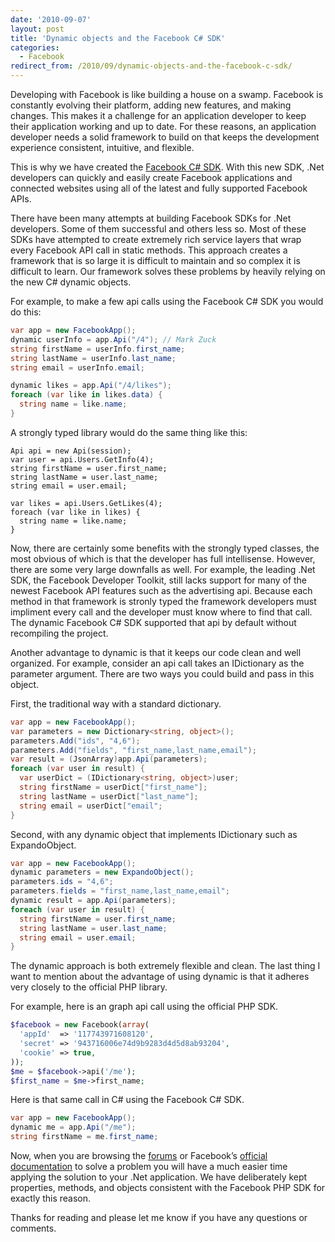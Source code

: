 ```yaml
---
date: '2010-09-07'
layout: post
title: 'Dynamic objects and the Facebook C# SDK'
categories:
  - Facebook
redirect_from: /2010/09/dynamic-objects-and-the-facebook-c-sdk/
---
```


Developing with Facebook is like building a house on a swamp. Facebook is constantly evolving their platform, adding new features, and making changes. This makes it a challenge for an application developer to keep their application working and up to date. For these reasons, an application developer needs a solid framework to build on that keeps the development experience consistent, intuitive, and flexible.

This is why we have created the [Facebook C# SDK](https://github.com/facebook-csharp-sdk/facebook-csharp-sdk). With this new SDK, .Net developers can quickly and easily create Facebook applications and connected websites using all of the latest and fully supported Facebook APIs.

There have been many attempts at building Facebook SDKs for .Net developers. Some of them successful and others less so. Most of these SDKs have attempted to create extremely rich service layers that wrap every Facebook API call in static methods. This approach creates a framework that is so large it is difficult to maintain and so complex it is difficult to learn. Our framework solves these problems by heavily relying on the new C# dynamic objects.

For example, to make a few api calls using the Facebook C# SDK you would do this:

```cs
var app = new FacebookApp();
dynamic userInfo = app.Api("/4"); // Mark Zuck
string firstName = userInfo.first_name;
string lastName = userInfo.last_name;
string email = userInfo.email;

dynamic likes = app.Api("/4/likes");
foreach (var like in likes.data) {
  string name = like.name;
}
```

A strongly typed library would do the same thing like this:

```
Api api = new Api(session);
var user = api.Users.GetInfo(4);
string firstName = user.first_name;
string lastName = user.last_name;
string email = user.email;

var likes = api.Users.GetLikes(4);
foreach (var like in likes) {
  string name = like.name;
}
```

Now, there are certainly some benefits with the strongly typed classes, the most obvious of which is that the developer has full intellisense. However, there are some very large downfalls as well. For example, the leading .Net SDK, the Facebook Developer Toolkit, still lacks support for many of the newest Facebook API features such as the advertising api. Because each method in that framework is stronly typed the framework developers must impliment every call and the developer must know where to find that call. The dynamic Facebook C# SDK supported that api by default without recompiling the project.

Another advantage to dynamic is that it keeps our code clean and well organized. For example, consider an api call takes an IDictionary as the parameter argument. There are two ways you could build and pass in this object.

First, the traditional way with a standard dictionary.

```cs
var app = new FacebookApp();
var parameters = new Dictionary<string, object>();
parameters.Add("ids", "4,6");
parameters.Add("fields", "first_name,last_name,email");
var result = (JsonArray)app.Api(parameters);
foreach (var user in result) {
  var userDict = (IDictionary<string, object>)user;
  string firstName = userDict["first_name"];
  string lastName = userDict["last_name"];
  string email = userDict["email";
}
```

Second, with any dynamic object that implements IDictionary such as ExpandoObject.

```cs
var app = new FacebookApp();
dynamic parameters = new ExpandoObject();
parameters.ids = "4,6";
parameters.fields = "first_name,last_name,email";
dynamic result = app.Api(parameters);
foreach (var user in result) {
  string firstName = user.first_name;
  string lastName = user.last_name;
  string email = user.email;
}
```

The dynamic approach is both extremely flexible and clean. The last thing I want to mention about the advantage of using dynamic is that it adheres very closely to the official PHP library.

For example, here is an graph api call using the official PHP SDK.

```php
$facebook = new Facebook(array(
  'appId'  => '117743971608120',
  'secret' => '943716006e74d9b9283d4d5d8ab93204',
  'cookie' => true,
));
$me = $facebook->api('/me');
$first_name = $me->first_name;
```

Here is that same call in C# using the Facebook C# SDK.

```cs
var app = new FacebookApp();
dynamic me = app.Api("/me");
string firstName = me.first_name;
```

Now, when you are browsing the [forums](http://forum.developers.facebook.net/) or Facebook’s [official documentation](http://developers.facebook.com/docs/) to solve a problem you will have a much easier time applying the solution to your .Net application. We have deliberately kept properties, methods, and objects consistent with the Facebook PHP SDK for exactly this reason.

Thanks for reading and please let me know if you have any questions or comments.

